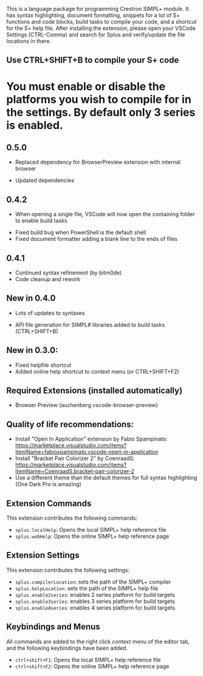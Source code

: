 This is a language package for programming Crestron SIMPL+ module. It has syntax highlighting, document formatting,
snippets for a lot of S+ functions and code blocks, build tasks to compile your code, and a shortcut for the S+ help file.
After installing the extension, please open your VSCode Settings (CTRL-Comma) and search for Splus and verify/update the
file locations in there.

## Use CTRL+SHIFT+B to compile your S+ code
# You must enable or disable the platforms you wish to compile for in the settings. By default only 3 series is enabled.

## 0.5.0
+ Replaced dependency for BrowserPreview extension with internal browser
* Updated dependencies

## 0.4.2
+ When opening a single file, VSCode will now open the containing folder to enable build tasks
* Fixed build bug when PowerShell is the default shell
* Fixed document formatter adding a blank line to the ends of files

## 0.4.1
* Continued syntax refinement (by bitm0de)
* Code cleanup and rework

## New in 0.4.0
* Lots of updates to syntaxes
+ API file generation for SIMPL# libraries added to build tasks (CTRL+SHIFT+B)

## New in 0.3.0:
* Fixed helpfile shortcut
* Added online help shortcut to context menu (or CTRL+SHIFT+F2)

## Required Extensions (installed automatically)
+ Browser Preview (auchenberg.vscode-browser-preview)

## Quality of life recommendations:
* Install "Open In Application" extension by Fabio Spampinato: https://marketplace.visualstudio.com/items?itemName=fabiospampinato.vscode-open-in-application
* Install "Bracket Pair Colorizer 2" by CoenraadS: https://marketplace.visualstudio.com/items?itemName=CoenraadS.bracket-pair-colorizer-2
* Use a different theme than the default themes for full syntax highlighting (One Dark Pro is amazing)

## Extension Commands

This extension contributes the following commands:

* `splus.localHelp`: Opens the local SIMPL+ help reference file
* `splus.webHelp`: Opens the online SIMPL+ help reference page

## Extension Settings

This extension contributes the following settings:

* `splus.compilerLocation`: sets the path of the SIMPL+ compiler
* `splus.helpLocation`: sets the path of the SIMPL+ help file
* `splus.enable2series`: enables 2 series platform for build targets
* `splus.enable3series`: enables 3 series platform for build targets
* `splus.enable4series`: enables 4 series platform for build targets

## Keybindings and Menus

All commands are added to the right click context menu of the editor tab, and the following keybindings have been added.

* `ctrl+shift+F1`: Opens the local SIMPL+ help reference file
* `ctrl+shift+F2`: Opens the online SIMPL+ help reference page
